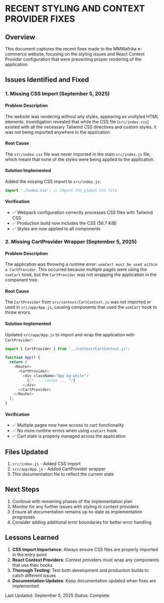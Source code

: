 # RECENT STYLING AND CONTEXT PROVIDER FIXES

## Overview

This document captures the recent fixes made to the MMWafrika e-commerce website, focusing on the styling issues and React Context Provider configuration that were preventing proper rendering of the application.

## Issues Identified and Fixed

### 1. Missing CSS Import (September 5, 2025)

#### Problem Description
The website was rendering without any styles, appearing as unstyled HTML elements. Investigation revealed that while the CSS file (`src/index.css`) existed with all the necessary Tailwind CSS directives and custom styles, it was not being imported anywhere in the application.

#### Root Cause
The `src/index.css` file was never imported in the main `src/index.js` file, which meant that none of the styles were being applied to the application.

#### Solution Implemented
Added the missing CSS import to `src/index.js`:

```javascript
import './index.css'; // Import the global CSS file
```

#### Verification
- ✅ Webpack configuration correctly processes CSS files with Tailwind CSS
- ✅ Production build now includes the CSS (56.7 KiB)
- ✅ Styles are now applied to all components

### 2. Missing CartProvider Wrapper (September 5, 2025)

#### Problem Description
The application was throwing a runtime error: `useCart must be used within a CartProvider`. This occurred because multiple pages were using the `useCart` hook, but the `CartProvider` was not wrapping the application in the component tree.

#### Root Cause
The `CartProvider` from `src/context/CartContext.js` was not imported or used in `src/app/App.js`, causing components that used the `useCart` hook to throw errors.

#### Solution Implemented
Updated `src/app/App.js` to import and wrap the application with `CartProvider`:

```javascript
import { CartProvider } from '../context/CartContext.js';

function App() {
  return (
    <Router>
      <CartProvider>
        <div className="App bg-white">
          {/* ... routes ... */}
        </div>
      </CartProvider>
    </Router>
  );
}
```

#### Verification
- ✅ Multiple pages now have access to cart functionality
- ✅ No more runtime errors when using `useCart` hook
- ✅ Cart state is properly managed across the application

## Files Updated

1. `src/index.js` - Added CSS import
2. `src/app/App.js` - Added CartProvider wrapper
3. This documentation file to reflect the current state

## Next Steps

1. Continue with remaining phases of the implementation plan
2. Monitor for any further issues with styling or context providers
3. Ensure all documentation remains up-to-date as implementation progresses
4. Consider adding additional error boundaries for better error handling

## Lessons Learned

1. **CSS Import Importance**: Always ensure CSS files are properly imported in the entry point
2. **React Context Providers**: Context providers must wrap any components that use their hooks
3. **Thorough Testing**: Test both development and production builds to catch different issues
4. **Documentation Updates**: Keep documentation updated when fixes are implemented

Last Updated: September 5, 2025
Status: Complete